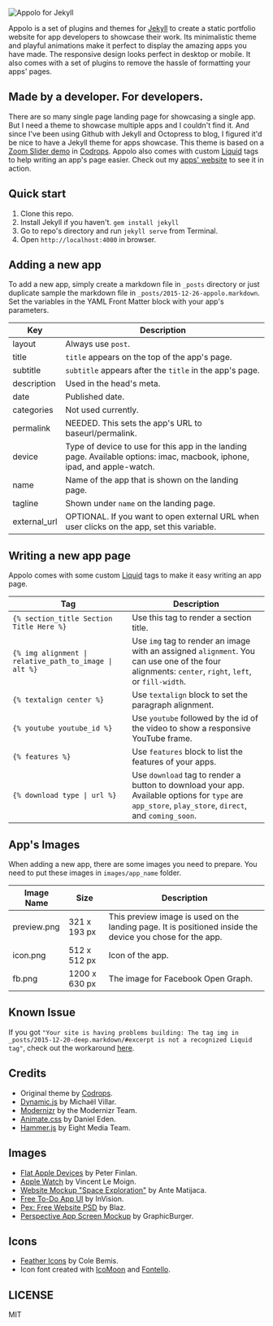![Appolo for Jekyll](https://raw.githubusercontent.com/nicnocquee/appolo/master/images/appolo/fb.png)

Appolo is a set of plugins and themes for [Jekyll](http://jekyllrb.com) to create a static portfolio website for app developers to showcase their work. Its minimalistic theme and playful animations make it perfect to display the amazing apps you have made. The responsive design looks perfect in desktop or mobile. It also comes with a set of plugins to remove the hassle of formatting your apps' pages.

Made by a developer. For developers.
--

There are so many single page landing page for showcasing a single app. But I need a theme to showcase multiple apps and I couldn't find it. And since I've been using Github with Jekyll and Octopress to blog, I figured it'd be nice to have a Jekyll theme for apps showcase. This theme is based on a [Zoom Slider demo](http://tympanus.net/codrops/2015/07/06/zoom-slider/) in [Codrops](http://tympanus.net/codrops). Appolo also comes with custom [Liquid](https://github.com/Shopify/liquid/wiki) tags to help writing an app's page easier. Check out my [apps' website](http://www.delightfuldev.com) to see it in action.

Quick start
--

1. Clone this repo.
2. Install Jekyll if you haven't. `gem install jekyll`
3. Go to repo's directory and run `jekyll serve` from Terminal.
4. Open `http://localhost:4000` in browser.

Adding a new app
--

To add a new app, simply create a markdown file in `_posts` directory or just duplicate sample the markdown file in `_posts/2015-12-26-appolo.markdown`. Set the variables in the YAML Front Matter block with your app's parameters.

Key | Description
------------- | -------------
layout | Always use `post`.
title | `title` appears on the top of the app's page.
subtitle | `subtitle` appears after the `title` in the app's page.
description | Used in the head's meta.
date | Published date.
categories | Not used currently.
permalink | NEEDED. This sets the app's URL to baseurl/permalink.  
device | Type of device to use for this app in the landing page. Available options: imac, macbook, iphone, ipad, and apple-watch.
name | Name of the app that is shown on the landing page.
tagline | Shown under `name` on the landing page.
external_url | OPTIONAL. If you want to open external URL when user clicks on the app, set this variable.

Writing a new app page
--

Appolo comes with some custom [Liquid](https://github.com/Shopify/liquid/wiki) tags to make it easy writing an app page.

Tag | Description
------------- | -------------
`{% section_title Section Title Here %}` | Use this tag to render a section title.
<code>{% img alignment &#124; relative_path_to_image &#124; alt %}</code> | Use `img` tag to render an image with an assigned `alignment`. You can use one of the four alignments: `center`, `right`, `left`, or `fill-width`.
`{% textalign center %}` | Use `textalign` block to set the paragraph alignment.
`{% youtube youtube_id %}` | Use `youtube` followed by the id of the video to show a responsive YouTube frame.
`{% features %}` | Use `features` block to list the features of your apps.
<code>{% download type &#124; url %}</code> | Use `download` tag to render a button to download your app. Available options for `type` are `app_store`, `play_store`, `direct`, and `coming_soon`.

App's Images
--

When adding a new app, there are some images you need to prepare. You need to put these images in `images/app_name` folder.

Image Name | Size | Description
------------- | ------------- | -------------
preview.png | 321 x 193 px | This preview image is used on the landing page. It is positioned inside the device you chose for the app.
icon.png | 512 x 512 px | Icon of the app.
fb.png | 1200 x 630 px | The image for Facebook Open Graph.

Known Issue
--

If you got `"Your site is having problems building: The tag img in _posts/2015-12-20-deep.markdown/#excerpt is not a recognized Liquid tag"`, check out the workaround [here](https://github.com/nicnocquee/appolo/issues/4#issuecomment-170936958).

Credits
--

- Original theme by [Codrops](http://tympanus.net/codrops).
- [Dynamic.js](http://dynamicsjs.com/) by Michaël Villar.
- [Modernizr](http://modernizr.com/) by the Modernizr Team.
- [Animate.css](https://github.com/daneden/animate.css) by Daniel Eden.
- [Hammer.js](https://github.com/hammerjs/hammer.js) by Eight Media Team.

Images
--

- [Flat Apple Devices](http://drbl.in/jsoj) by Peter Finlan.
- [Apple Watch](http://drbl.in/mNVE) by Vincent Le Moign.
- [Website Mockup "Space Exploration"](http://drbl.in/oMJD) by Ante Matijaca.
- [Free To-Do App UI](http://www.invisionapp.com/do/sketchappsources) by InVision.
- [Pex: Free Website PSD](http://blazrobar.com/2015/free-psd-website-templates/pex-a-free-website-home-page-photoshop-psd/) by Blaz.
- [Perspective App Screen Mockup](http://graphicburger.com/perspective-app-screens-mock-up/) by GraphicBurger.

Icons
--

- [Feather Icons](https://gumroad.com/l/feather) by Cole Bemis.
- Icon font created with [IcoMoon](https://icomoon.io) and [Fontello](http://fontello.com).


LICENSE
--
MIT
